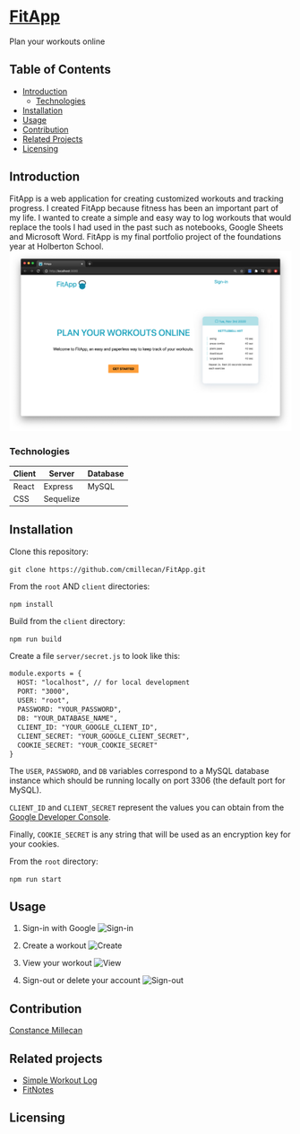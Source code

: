 # [FitApp](http://constance.ninja)
Plan your workouts online

## Table of Contents
* [Introduction](#intro)
    * [Technologies](#tech)
* [Installation](#install)
* [Usage](#usage)
* [Contribution](#author)
* [Related Projects](#related)
* [Licensing](#license)

## <a name="intro"></a>Introduction
FitApp is a web application for creating customized workouts and tracking progress. I created FitApp because fitness has been an important part of my life. I wanted to create a simple and easy way to log workouts that would replace the tools I had used in the past such as notebooks, Google Sheets and Microsoft Word. FitApp is my final portfolio project of the foundations year at Holberton School. 
![FitApp](media/home.png "FitApp")
### <a name="tech"></a>Technologies
Client | Server | Database
------ | ------- | --------
|React | Express | MySQL
| CSS   | Sequelize | |

## <a name="install"></a>Installation

Clone this repository:

```git clone https://github.com/cmillecan/FitApp.git```

From the `root` AND `client` directories:

```npm install```

Build from the `client` directory:

```npm run build```

Create a file `server/secret.js` to look like this:

```
module.exports = {
  HOST: "localhost", // for local development
  PORT: "3000",
  USER: "root",
  PASSWORD: "YOUR_PASSWORD",
  DB: "YOUR_DATABASE_NAME",
  CLIENT_ID: "YOUR_GOOGLE_CLIENT_ID",
  CLIENT_SECRET: "YOUR_GOOGLE_CLIENT_SECRET",
  COOKIE_SECRET: "YOUR_COOKIE_SECRET"
}
```
The `USER`, `PASSWORD`, and `DB` variables correspond to a MySQL database instance which should be running locally on port 3306 (the default port for MySQL).

`CLIENT_ID` and `CLIENT_SECRET` represent the values you can obtain from the [Google Developer Console](https://console.developers.google.com/).

Finally, `COOKIE_SECRET` is any string that will be used as an encryption key for your cookies.


From the `root` directory:

```npm run start```

## <a name="usage"></a>Usage
1. Sign-in with Google
![](media/img1.png "Sign-in")

2. Create a workout
![](media/img2.png "Create")

3. View your workout
![](media/img3.png "View")

4. Sign-out or delete your account
![](media/img4.png "Sign-out")

## <a name="author"></a>Contribution 
[Constance Millecan](http://github.com/cmillecan)

## <a name="related"></a>Related projects
* [Simple Workout Log](https://www.simpleworkoutlog.com/)
* [FitNotes](https://www.fitnotesapp.com/)

## <a name="license"></a>Licensing